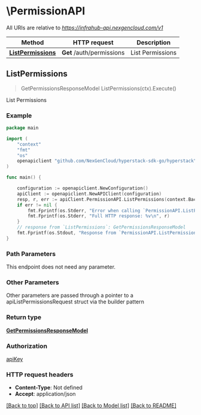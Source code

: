 # \PermissionAPI

All URIs are relative to *https://infrahub-api.nexgencloud.com/v1*

Method | HTTP request | Description
------------- | ------------- | -------------
[**ListPermissions**](PermissionAPI.md#ListPermissions) | **Get** /auth/permissions | List Permissions



## ListPermissions

> GetPermissionsResponseModel ListPermissions(ctx).Execute()

List Permissions



### Example

```go
package main

import (
	"context"
	"fmt"
	"os"
	openapiclient "github.com/NexGenCloud/hyperstack-sdk-go/hyperstack"
)

func main() {

	configuration := openapiclient.NewConfiguration()
	apiClient := openapiclient.NewAPIClient(configuration)
	resp, r, err := apiClient.PermissionAPI.ListPermissions(context.Background()).Execute()
	if err != nil {
		fmt.Fprintf(os.Stderr, "Error when calling `PermissionAPI.ListPermissions``: %v\n", err)
		fmt.Fprintf(os.Stderr, "Full HTTP response: %v\n", r)
	}
	// response from `ListPermissions`: GetPermissionsResponseModel
	fmt.Fprintf(os.Stdout, "Response from `PermissionAPI.ListPermissions`: %v\n", resp)
}
```

### Path Parameters

This endpoint does not need any parameter.

### Other Parameters

Other parameters are passed through a pointer to a apiListPermissionsRequest struct via the builder pattern


### Return type

[**GetPermissionsResponseModel**](GetPermissionsResponseModel.md)

### Authorization

[apiKey](../README.md#apiKey)

### HTTP request headers

- **Content-Type**: Not defined
- **Accept**: application/json

[[Back to top]](#) [[Back to API list]](../README.md#documentation-for-api-endpoints)
[[Back to Model list]](../README.md#documentation-for-models)
[[Back to README]](../README.md)

